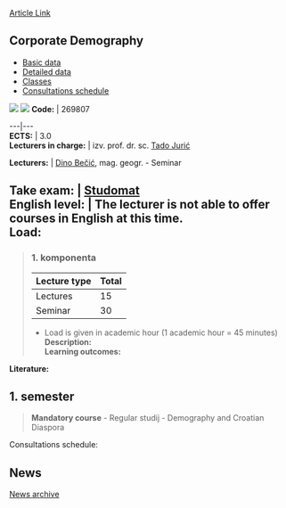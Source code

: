 [Article Link](https://www.fhs.hr/en/course/cordem_a)

## Corporate Demography
  * [Basic data](https://www.fhs.hr/en/course/cordem_a#v1id-523758_734725_1_0 "Basic data")
  * [Detailed data](https://www.fhs.hr/en/course/cordem_a#v1id-523758_734725_1_1 "Detailed data")
  * [Classes](https://www.fhs.hr/en/course/cordem_a#v1id-523758_734725_1_2 "Classes")
  * [Consultations schedule](https://www.fhs.hr/en/course/cordem_a#v1id-523758_734725_1_3 "Consultations schedule")


[![](https://www.fhs.hr/img/flags/gif/hr.gif)](https://www.fhs.hr/predmet/kordem_a) [![](https://www.fhs.hr/img/flags/gif/gb.gif)](https://www.fhs.hr/en/course/cordem_a)
**Code:** |  269807  
  
---|---  
**ECTS:** |  3.0   
**Lecturers in charge:** |  izv. prof. dr. sc. [Tado Jurić](https://www.fhs.hr/staff/tado.juric)   
  
**Lecturers:** |  [Dino Bečić](https://www.fhs.hr/djelatnik/dino.becic), mag. geogr. - Seminar  
  
**Take exam:** |  [Studomat](http://www.isvu.hr/studomat)  
**English level:** |  The lecturer is not able to offer courses in English at this time.   
**Load:**  
---  
> ### 1. komponenta
> | Lecture type | Total  
> ---|---  
> Lectures | 15  
> Seminar | 30  
> * Load is given in academic hour (1 academic hour = 45 minutes)   
**Description:**  
> **Learning outcomes:**  

  
**Literature:**  

  
**1. semester**  
---  
> **Mandatory course** - Regular studij - Demography and Croatian Diaspora  
>   
Consultations schedule: 


## News
[News archive](https://www.fhs.hr/en/course/cordem_a?@=21nf8#news_124670 "News archive")
